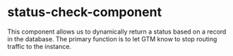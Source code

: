 # status-check-component
This component allows us to dynamically return a status based on a record in the database.  The primary function is to let GTM know to stop routing traffic to the instance.
